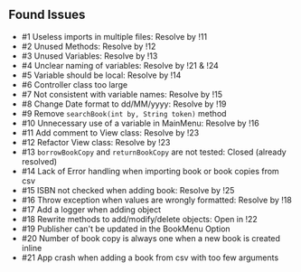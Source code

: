 ## Found Issues

- #1 Useless imports in multiple files: Resolve by !11
- #2 Unused Methods: Resolve by !12
- #3 Unused Variables: Resolve by !13
- #4 Unclear naming of variables: Resolve by !21 & !24
- #5 Variable should be local: Resolve by !14
- #6 Controller class too large
- #7 Not consistent with variable names: Resolve by !15
- #8 Change Date format to dd/MM/yyyy: Resolve by !19
- #9 Remove `searchBook(int by, String token)` method
- #10 Unnecessary use of a variable in MainMenu: Resolve by !16
- #11 Add comment to View class: Resolve by !23
- #12 Refactor View class: Resolve by !23
- #13 `borrowBookCopy` and `returnBookCopy` are not tested: Closed (already resolved)
- #14 Lack of Error handling when importing book or book copies from csv
- #15 ISBN not checked when adding book: Resolve by !25
- #16 Throw exception when values are wrongly formatted: Resolve by !18
- #17 Add a logger when adding object
- #18 Rewrite methods to add/modify/delete objects: Open in !22
- #19 Publisher can't be updated in the BookMenu Option
- #20 Number of book copy is always one when a new book is created inline
- #21 App crash when adding a book from csv with too few arguments 